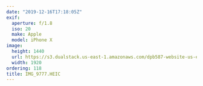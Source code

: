 ```yaml
---
date: "2019-12-16T17:18:05Z"
exif:
  aperture: f/1.8
  iso: 20
  make: Apple
  model: iPhone X
image:
  height: 1440
  url: https://s3.dualstack.us-east-1.amazonaws.com/dpb587-website-us-east-1/asset/gallery/2019-south-america/f90e9d92-35c2-2629-d465-f19a301c1d20~1920.jpg
  width: 1920
ordering: 118
title: IMG_9777.HEIC
---
```

